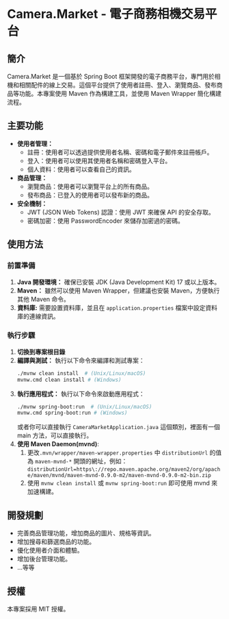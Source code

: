 # Camera.Market - 電子商務相機交易平台

## 簡介

Camera.Market 是一個基於 Spring Boot 框架開發的電子商務平台，專門用於相機和相關配件的線上交易。這個平台提供了使用者註冊、登入、瀏覽商品、發布商品等功能。本專案使用 Maven 作為構建工具，並使用 Maven Wrapper 簡化構建流程。

## 主要功能

*   **使用者管理：**
    *   註冊：使用者可以透過提供使用者名稱、密碼和電子郵件來註冊帳戶。
    *   登入：使用者可以使用其使用者名稱和密碼登入平台。
    *   個人資料：使用者可以查看自己的資訊。
*   **商品管理：**
    *   瀏覽商品：使用者可以瀏覽平台上的所有商品。
    *   發布商品：已登入的使用者可以發布新的商品。
*   **安全機制：**
    *   JWT (JSON Web Tokens) 認證：使用 JWT 來確保 API 的安全存取。
    *   密碼加密：使用 PasswordEncoder 來儲存加密過的密碼。

## 使用方法

### 前置準備

1.  **Java 開發環境：** 確保已安裝 JDK (Java Development Kit) 17 或以上版本。
2.  **Maven：** 雖然可以使用 Maven Wrapper，但建議也安裝 Maven，方便執行其他 Maven 命令。
3. **資料庫:** 需要設置資料庫，並且在 `application.properties` 檔案中設定資料庫的連線資訊。

### 執行步驟

1.  **切換到專案根目錄**
2.  **編譯與測試：** 執行以下命令來編譯和測試專案：
    ```bash
    ./mvnw clean install  # (Unix/Linux/macOS)
    mvnw.cmd clean install # (Windows)
    ```
3.  **執行應用程式：** 執行以下命令來啟動應用程式：
    ```bash
    ./mvnw spring-boot:run  # (Unix/Linux/macOS)
    mvnw.cmd spring-boot:run # (Windows)
    ```
    或者你可以直接執行 `CameraMarketApplication.java` 這個類別，裡面有一個 main 方法，可以直接執行。
4. **使用 Maven Daemon(mvnd)**:
    1. 更改`.mvn/wrapper/maven-wrapper.properties` 中 `distributionUrl` 的值為 `maven-mvnd-*` 開頭的網址，例如：`distributionUrl=https\://repo.maven.apache.org/maven2/org/apache/maven/mvnd/maven-mvnd-0.9.0-m2/maven-mvnd-0.9.0-m2-bin.zip`
    2. 使用 `mvnw clean install` 或 `mvnw spring-boot:run` 即可使用 mvnd 來加速構建。

## 開發規劃

*   完善商品管理功能，增加商品的圖片、規格等資訊。
*   增加搜尋和篩選商品的功能。
*   優化使用者介面和體驗。
* 增加後台管理功能。
* ...等等

## 授權

本專案採用 MIT 授權。